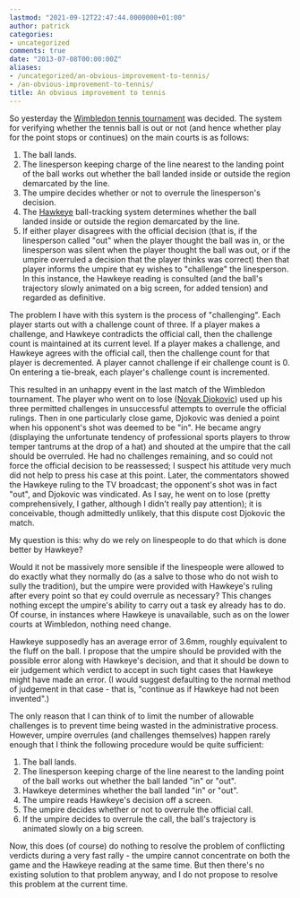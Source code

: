 ```yaml
---
lastmod: "2021-09-12T22:47:44.0000000+01:00"
author: patrick
categories:
- uncategorized
comments: true
date: "2013-07-08T00:00:00Z"
aliases:
- /uncategorized/an-obvious-improvement-to-tennis/
- /an-obvious-improvement-to-tennis/
title: An obvious improvement to tennis
---
```

So yesterday the [Wimbledon tennis tournament](https://en.wikipedia.org/wiki/The_Championships,_Wimbledon) was decided. The system for verifying whether the tennis ball is out or not (and hence whether play for the point stops or continues) on the main courts is as follows:

1.  The ball lands.
2.  The linesperson keeping charge of the line nearest to the landing point of the ball works out whether the ball landed inside or outside the region demarcated by the line.
3.  The umpire decides whether or not to overrule the linesperson's decision.
4.  The [Hawkeye](https://en.wikipedia.org/wiki/Hawk-Eye) ball-tracking system determines whether the ball landed inside or outside the region demarcated by the line.
5.  If either player disagrees with the official decision (that is, if the linesperson called "out" when the player thought the ball was in, or the linesperson was silent when the player thought the ball was out, or if the umpire overruled a decision that the player thinks was correct) then that player informs the umpire that ey wishes to "challenge" the linesperson. In this instance, the Hawkeye reading is consulted (and the ball's trajectory slowly animated on a big screen, for added tension) and regarded as definitive.

The problem I have with this system is the process of "challenging". Each player starts out with a challenge count of three. If a player makes a challenge, and Hawkeye contradicts the official call, then the challenge count is maintained at its current level. If a player makes a challenge, and Hawkeye agrees with the official call, then the challenge count for that player is decremented. A player cannot challenge if eir challenge count is 0. On entering a tie-break, each player's challenge count is incremented.

This resulted in an unhappy event in the last match of the Wimbledon tournament. The player who went on to lose ([Novak Djokovic](https://en.wikipedia.org/wiki/Novak_Djokovic)) used up his three permitted challenges in unsuccessful attempts to overrule the official rulings. Then in one particularly close game, Djokovic was denied a point when his opponent's shot was deemed to be "in". He became angry (displaying the unfortunate tendency of professional sports players to throw temper tantrums at the drop of a hat) and shouted at the umpire that the call should be overruled. He had no challenges remaining, and so could not force the official decision to be reassessed; I suspect his attitude very much did not help to press his case at this point. Later, the commentators showed the Hawkeye ruling to the TV broadcast; the opponent's shot was in fact "out", and Djokovic was vindicated. As I say, he went on to lose (pretty comprehensively, I gather, although I didn't really pay attention); it is conceivable, though admittedly unlikely, that this dispute cost Djokovic the match.

My question is this: why do we rely on linespeople to do that which is done better by Hawkeye?

Would it not be massively more sensible if the linespeople were allowed to do exactly what they normally do (as a salve to those who do not wish to sully the tradition), but the umpire were provided with Hawkeye's ruling after every point so that ey could overrule as necessary? This changes nothing except the umpire's ability to carry out a task ey already has to do. Of course, in instances where Hawkeye is unavailable, such as on the lower courts at Wimbledon, nothing need change.

Hawkeye supposedly has an average error of 3.6mm, roughly equivalent to the fluff on the ball. I propose that the umpire should be provided with the possible error along with Hawkeye's decision, and that it should be down to eir judgement which verdict to accept in such tight cases that Hawkeye might have made an error. (I would suggest defaulting to the normal method of judgement in that case - that is, "continue as if Hawkeye had not been invented".)

The only reason that I can think of to limit the number of allowable challenges is to prevent time being wasted in the administrative process. However, umpire overrules (and challenges themselves) happen rarely enough that I think the following procedure would be quite sufficient:

1.  The ball lands.
2.  The linesperson keeping charge of the line nearest to the landing point of the ball works out whether the ball landed "in" or "out".
3.  Hawkeye determines whether the ball landed "in" or "out".
4.  The umpire reads Hawkeye's decision off a screen.
5.  The umpire decides whether or not to overrule the official call.
6.  If the umpire decides to overrule the call, the ball's trajectory is animated slowly on a big screen.

Now, this does (of course) do nothing to resolve the problem of conflicting verdicts during a very fast rally - the umpire cannot concentrate on both the game and the Hawkeye reading at the same time. But then there's no existing solution to that problem anyway, and I do not propose to resolve this problem at the current time.
